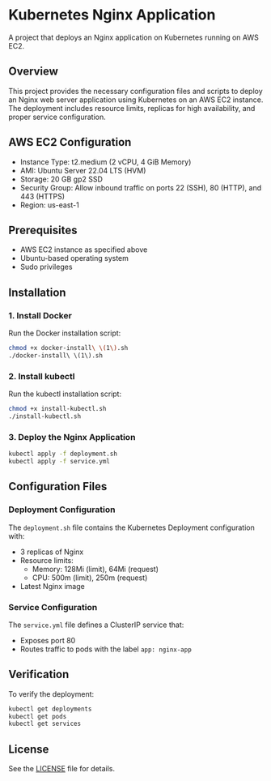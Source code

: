 # Kubernetes Nginx Application

A project that deploys an Nginx application on Kubernetes running on AWS EC2.

## Overview

This project provides the necessary configuration files and scripts to deploy an Nginx web server application using Kubernetes on an AWS EC2 instance. The deployment includes resource limits, replicas for high availability, and proper service configuration.

## AWS EC2 Configuration

- Instance Type: t2.medium (2 vCPU, 4 GiB Memory)
- AMI: Ubuntu Server 22.04 LTS (HVM)
- Storage: 20 GB gp2 SSD
- Security Group: Allow inbound traffic on ports 22 (SSH), 80 (HTTP), and 443 (HTTPS)
- Region: us-east-1

## Prerequisites

- AWS EC2 instance as specified above
- Ubuntu-based operating system
- Sudo privileges

## Installation

### 1. Install Docker

Run the Docker installation script:

```bash
chmod +x docker-install\ \(1\).sh
./docker-install\ \(1\).sh
```

### 2. Install kubectl

Run the kubectl installation script:

```bash
chmod +x install-kubectl.sh
./install-kubectl.sh
```

### 3. Deploy the Nginx Application

```bash
kubectl apply -f deployment.sh
kubectl apply -f service.yml
```

## Configuration Files

### Deployment Configuration

The `deployment.sh` file contains the Kubernetes Deployment configuration with:
- 3 replicas of Nginx
- Resource limits:
  - Memory: 128Mi (limit), 64Mi (request)
  - CPU: 500m (limit), 250m (request)
- Latest Nginx image

### Service Configuration

The `service.yml` file defines a ClusterIP service that:
- Exposes port 80
- Routes traffic to pods with the label `app: nginx-app`

## Verification

To verify the deployment:

```bash
kubectl get deployments
kubectl get pods
kubectl get services
```

## License

See the [LICENSE](LICENSE) file for details.